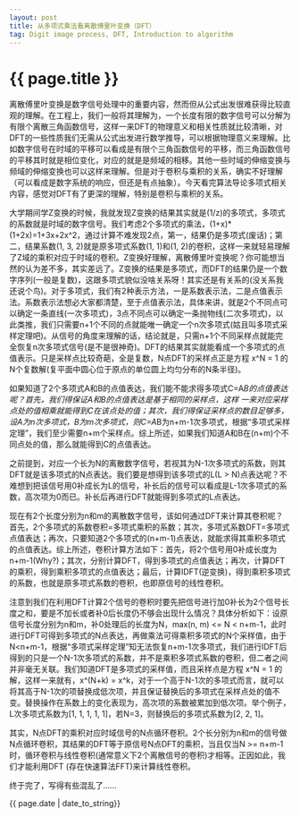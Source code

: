 ```yaml
---
layout: post
title: 从多项式乘法看离散傅里叶变换（DFT）
tag: Digit image process, DFT, Introduction to algorithm
---
```


# {{ page.title }}



离散傅里叶变换是数字信号处理中的重要内容，然而但从公式出发很难获得比较直观的理解。在工程上，我们一般将其理解为，一个长度有限的数字信号可以分解为有限个离散三角函数信号，这样一来DFT的物理意义和相关性质就比较清晰，对DFT的一些性质我们无需从公式出发进行数学推导，可以根据物理意义来理解。比如数字信号在时域的平移可以看成是有限个三角函数信号的平移，而三角函数信号的平移其时就是相位变化，对应的就是是频域的相移。其他一些时域的伸缩变换与频域的伸缩变换也可以这样来理解。但是对于卷积与乘积的关系，确实不好理解（可以看成是数字系统的响应，但还是有点抽象）。今天看完算法导论多项式相关内容，感觉对DFT有了更深的理解，特别是卷积与乘积的关系。

大学期间学Z变换的时候，我就发现Z变换的结果其实就是(1/z)的多项式，多项式的系数就是时域的数字信号。我们考虑2个多项式的乘法，(1+x)*(1+2x)=1+3x+2x^2，通过计算不难发现2点，第一，结果仍是多项式(废话)；第二，结果系数(1, 3, 2)就是原多项式系数(1, 1)和(1, 2)的卷积，这样一来就轻易理解了Z域的乘积对应于时域的卷积。Z变换好理解，离散傅里叶变换呢？你可能想当然的认为差不多，其实差远了。Z变换的结果是多项式，而DFT的结果仍是一个数字序列(一般是复数)，这跟多项式貌似没啥关系呀！其实还是有关系的(没关系我还说个鸟)。对于多项式，我们有2种表示方法，一是系数表示法，二是点值表示法。系数表示法想必大家都清楚，至于点值表示法，具体来讲，就是2个不同点可以确定一条直线(一次多项式)，3点不同点可以确定一条抛物线(二次多项式)，以此类推，我们只需要n+1个不同的点就能唯一确定一个n次多项式(姑且叫多项式采样定理吧)。从信号的角度来理解的话，结论就是，只需n+1个不同采样点就能完全恢复n次多项式信号(是不是很神奇)。DFT的结果其实就能看成一个多项式的点值表示。只是采样点比较奇葩，全是复数，N点DFT的采样点正是方程 x^N = 1 的N个复数解(复平面中圆心位于原点的单位圆上均匀分布的N条半径)。

如果知道了2个多项式A和B的点值表达，我们能不能求得多项式C=A*B的点值表达呢？首先，我们得保证A和B的点值表达是基于相同的采样点，这样 一来对应采样点处的值相乘就能得到C在该点处的值；其次，我们得保证采样点的数目足够多，设A为n次多项式，B为m次多项式，则C=A*B为n+m-1次多项式，根据“多项式采样定理”，我们至少需要n+m个采样点。综上所述，如果我们知道A和B在(n+m)个不同点处的值，那么就能得到C的点值表达。

之前提到，对应一个长为N的离散数字信号，若视其为N-1次多项式的系数，则其DFT就是该多项式的N点表达。我们要是想得到该多项式的L(L > N)点表达呢？不难想到把该信号用0补成长为L的信号，补长后的信号可以看成是L-1次多项式的系数，高次项为0而已。补长后再进行DFT就能得到多项式的L点表达。

现在有2个长度分别为n和m的离散数字信号，该如何通过DFT来计算其卷积呢？首先，2个多项式的系数卷积=多项式乘积的系数；其次，多项式系数DFT=多项式点值表达；再次，只要知道2个多项式的(n+m-1)点表达，就能求得其乘积多项式的点值表达。综上所述，卷积计算方法如下：首先，将2个信号用0补成长度为n+m-1(Why?)；其次，分别计算DFT，得到多项式的点值表达；再次，计算DFT的乘积，得到乘积多项式的点值表达；最后，计算IDFT(逆变换)，得到乘积多项式的系数，也就是原多项式系数的卷积，也即原信号的线性卷积。

注意到我们在利用DFT计算2个信号的卷积时要先把信号进行加0补长为2个信号长度之和，要是不加长或者补0后长度仍不够会出现什么情况？具体分析如下：设原信号长度分别为n和m，补0处理后的长度为N，max(n, m) <= N < n+m-1，此时进行DFT可得到多项式的N点表达，再做乘法可得乘积多项式的N个采样值，由于N<n+m-1，根据“多项式采样定理”知无法恢复n+m-1次多项式，我们进行IDFT后得到的只是一个N-1次多项式的系数，并不是乘积多项式系数的卷积，但二者之间并非毫无关联。我们知道DFT是多项式的采样值，而且采样点是方程 x^N = 1 的解，这样一来就有，x^(N+k) = x^k，对于一个高于N-1次的多项式而言，就可以将其高于N-1次的项替换成低次项，并且保证替换后的多项式在采样点处的值不变。替换操作在系数上的变化表现为，高次项的系数被累加到低次项。举个例子，L次多项式系数为[1, 1, 1, 1, 1]，若N=3，则替换后的多项式系数为[2, 2, 1]。

其实，N点DFT的乘积对应时域信号的N点循环卷积。2个长分别为n和m的信号做N点循环卷积，其结果的DFT等于原信号N点DFT的乘积，当且仅当N >= n+m-1时，循环卷积与线性卷积(通常意义下2个离散信号的卷积)才相等。正因如此，我们才能利用DFT (存在快速算法FFT)来计算线性卷积。

终于完了，写得有些混乱了……


{{ page.date | date_to_string}}

